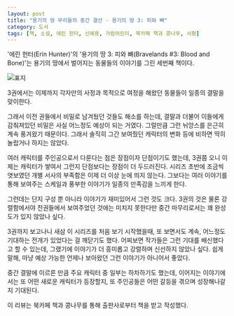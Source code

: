 ```yaml
---
layout: post
title: "용기의 땅 무리들의 중간 결산 - 용기의 땅 3: 피와 뼈"
category: 도서
tags: [책, 소설, 에린 헌터, 신예용, 가람어린이, 북카페 책과 콩나무, 서평]
---
```


'에린 헌터(Erin Hunter)'의
'용기의 땅 3: 피와 뼈(Bravelands #3: Blood and Bone)'는
용기의 땅에서 벌어지는 동물들의 이야기를 그린 세번째 책이다.

![표지](https://images2.imgbox.com/19/48/NGGd1WYW_o.jpg)

3권에서는 이제까지 각자만의 사정과 목적으로 여정을 해왔던 동물들이 일종의 결말을 맞이한다.

그래서 이전 권들에서 비밀로 남겨뒀던 것들도 해소를 하는데,
결말과 더불어 이들에게 감춰져있던 비밀은 사실 어느정도 예상이 되는 거였다.
그럴만큼 그런 뉘앙스를 은근히 계속 풍겨왔기 때문이다.
그래서 솔직히 그간 보여줬던 캐릭터의 변화 등에 비하면 딱히 놀랍거나 하지는 않았다.

여러 캐릭터를 주인공으로서 다룬다는 점은 장점이자 단점이기도 했는데,
3권쯤 오니 이제는 캐릭터가 쌓여서 그런지 단점보다는 장점이 더 두드러진다.
시리즈 초반에 조금씩 엿보였던 개별 서사의 부족함은 이제 더 이상 눈에 띄지 않는다.
그보다는 여러 이야기를 통해 보여주는 스케일과 풍부한 이야기가 일종의 만족감을 느끼게 한다.

그런데는 단지 구성 뿐 아니라 이야기가 재미있어서 그런 것도 크다.
3권의 것은 물론 강렬함에서야 전권들에서 보여주었던 것에는 미치지 못한다만
중간 마무리로서는 꽤 완성도가 있지 않았나 싶다.

3권까지 보고나니 새삼 이 시리즈를 처음 보기 시작했을때, 또 보면서도 계속,
어느정도 기대하는 전개가 있었다는 걸 깨닫기도 했다.
어찌보면 작가들은 그런 기대를 배신했다고 할 수 있는데,
그랬기에 이야기가 더 흥미롭고 강렬하며 신선하지 않았나 싶다.
쉽게말해, 마냥 예상 가능한 언제나 보아왔던 그런 이야기가 아니어서 좋았다.

중간 결말에 이르른 만큼 주요 캐릭터 중 일부는 하차하기도 했는데,
이어지는 이야기에서는 또 어떤 새로운 캐릭터가 등장할지,
또 주인공들은 어떤 갈등을 겪으며 성장해나갈지 기대된다.



<div class="im im-info">
이 리뷰는 북카페 책과 콩나무를 통해 출판사로부터 책을 받고 작성했다.
</div>
